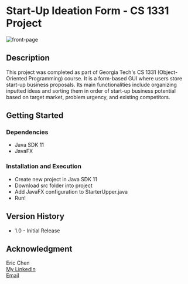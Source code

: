 # Start-Up Ideation Form - CS 1331 Project

![front-page]

## Description
This project was completed as part of Georgia Tech's CS 1331 (Object-Oriented Programming) course. It is a form-based GUI where users store start-up business proposals. Its main functionalities include organizing inputted ideas and sorting them in order of start-up business potential based on target market, problem urgency, and existing competitors.

## Getting Started

### Dependencies

* Java SDK 11
* JavaFX

### Installation and Execution

* Create new project in Java SDK 11
* Download src folder into project
* Add JavaFX configuration to StarterUpper.java
* Run!

## Version History

* 1.0 - Initial Release

## Acknowledgment
Eric Chen<br/>
[My LinkedIn](https://www.linkedin.com/in/ericchenatl/)<br/>
[Email](echen7266@gmail.com)


[front-page]: https://i.imgur.com/uuBDE7V.png

